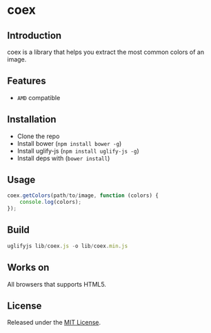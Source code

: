 coex
====

## Introduction

coex is a library that helps you extract the most common colors of an image.

## Features

* `AMD` compatible

## Installation

* Clone the repo
* Install bower (`npm install bower -g`)
* Install uglify-js (`npm install uglify-js -g`)
* Install deps with (`bower install`)

## Usage

```js
coex.getColors(path/to/image, function (colors) {
    console.log(colors);
});
```
## Build ##

```js
uglifyjs lib/coex.js -o lib/coex.min.js
```
## Works on ##

All browsers that supports HTML5.

## License ##

Released under the [MIT License](http://www.opensource.org/licenses/mit-license.php).
